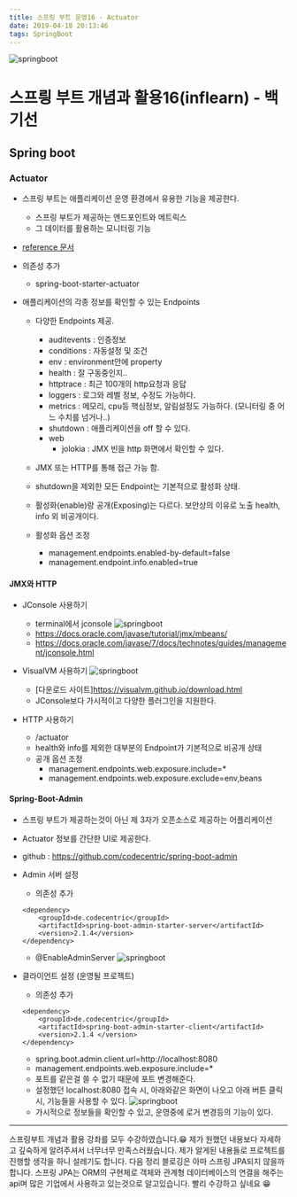 ```yaml
---
title: 스프링 부트 운영16 - Actuator
date: 2019-04-18 20:13:46
tags: SpringBoot
---
```

![springboot](images/springboot_logo.png)
# 스프릥 부트 개념과 활용16(inflearn) - 백기선 
## Spring boot

### Actuator
- 스프링 부트는 애플리케이션 운영 환경에서 유용한 기능을 제공한다. 
    -  스프링 부트가 제공하는 엔드포인트와 메트릭스
    - 그 데이터를 활용하는 모니터링 기능

- [reference 문서](https://docs.spring.io/spring-boot/docs/current/reference/htmlsingle/#production-ready-endpoints)

- 의존성 추가
    - spring-boot-starter-actuator

- 애플리케이션의 각종 정보를 확인할 수 있는 Endpoints
    - 다양한 Endpoints 제공.
        - auditevents : 인증정보
        - conditions : 자동설정 및 조건
        - env : environment안에 property
        - health : 잘 구동중인지..
        - httptrace : 최근 100개의 http요청과 응답
        - loggers : 로그와 레벨 정보, 수정도 가능하다.
        - metrics : 메모리, cpu등 핵심정보, 알림설정도 가능하다. (모니터링 중 어느 수치를 넘거나..)
        - shutdown : 애플리케이션을 off 할 수 있다.
        - web
            - jolokia : JMX 빈을 http 화면에서 확인할 수 있다.
        
    - JMX 또는 HTTP를 통해 접근 가능 함.
    - shutdown을 제외한 모든 Endpoint는 기본적으로 활성화 상태.
    - 활성화(enable)랑 공개(Exposing)는 다르다. 
    보안상의 이유로 노출 health, info 외 비공개이다. 
    - 활성화 옵션 조정
        - management.endpoints.enabled-by-default=false
        - management.endpoint.info.enabled=true
       
#### JMX와 HTTP
 - JConsole 사용하기
    - terminal에서 jconsole
    ![springboot](images/springboot/springboot16-1.png)
    - https://docs.oracle.com/javase/tutorial/jmx/mbeans/
    - https://docs.oracle.com/javase/7/docs/technotes/guides/management/jconsole.html
 - VisualVM 사용하기
    ![springboot](images/springboot/springboot16-2.png)
    - [다운로드 사이트]https://visualvm.github.io/download.html
    - JConsole보다 가시적이고 다양한 플러그인을 지원한다.
    
 - HTTP 사용하기
    - /actuator
    - health와 info를 제외한 대부분의 Endpoint가 기본적으로 비공개 상태
    - 공개 옵션 조정
         - management.endpoints.web.exposure.include=*
         - management.endpoints.web.exposure.exclude=env,beans

#### Spring-Boot-Admin
- 스프링 부트가 제공하는것이 아닌 제 3자가 오픈소스로 제공하는 어플리케이션
- Actuator 정보를 간단한 UI로 제공한다.
- github : https://github.com/codecentric/spring-boot-admin

- Admin 서버 설정
    - 의존성 추가
    ```
    <dependency>
        <groupId>de.codecentric</groupId>
        <artifactId>spring-boot-admin-starter-server</artifactId>
        <version>2.1.4</version>
    </dependency>

    ```
    - @EnableAdminServer
    ![springboot](images/springboot/springboot16-3.png)

- 클라이언트 설정 (운영될 프로젝트)
    - 의존성 추가
    ```
    <dependency>
        <groupId>de.codecentric</groupId>
        <artifactId>spring-boot-admin-starter-client</artifactId>
        <version>2.1.4 </version>
    </dependency>
    ```
    - spring.boot.admin.client.url=http://localhost:8080
    - management.endpoints.web.exposure.include=*
    - 포트를 같은걸 쓸 수 없기 때문에 포트 변경해준다.
    - 설정했던 localhost:8080 접속 시, 아래와같은 화면이 나오고 아래 버튼 클릭 시, 기능들을 사용할 수 있다.
     ![springboot](images/springboot/springboot16-4.png)
    - 가시적으로 정보들을 확인할 수 있고, 운영중에 로거 변경등의 기능이 있다.

---
스프링부트 개념과 활용 강좌를 모두 수강하였습니다.😁
제가 원했던 내용보다 자세하고 깊숙하게 알려주셔서 너무너무 만족스러웠습니다.
제가 알게된 내용들로 프로젝트를 진행할 생각을 하니 설레기도 합니다.
다음 정리 블로깅은 아마 스프링 JPA되지 않을까합니다.
스프링 JPA는 ORM의 구현체로 객체와 관계형 데이터베이스의 연결을 해주는 api며 많은 기업에서 사용하고 있는것으로 알고있습니다.
빨리 수강하고 싶네요 😁
<br><br>    